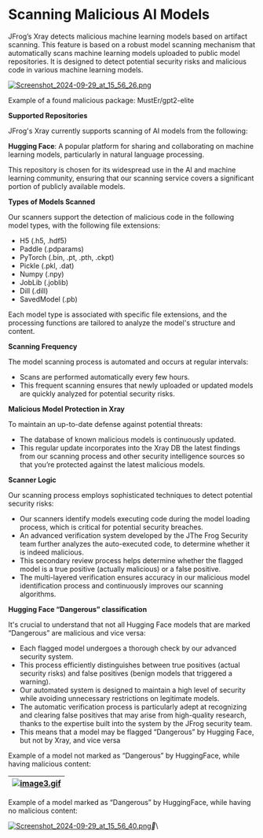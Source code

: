 # Scanning Malicious AI Models

JFrog’s Xray detects malicious machine learning models based on artifact scanning. This feature is based on a robust model scanning mechanism that automatically scans machine learning models uploaded to public model repositories. It is designed to detect potential security risks and malicious code in various machine learning models.

[![Screenshot\_2024-09-29\_at\_15\_56\_26.png](https://jfrog.com/help/api/khub/maps/6nte66fuu2ZQMB2dfriysg/resources/j1X3~J8LbRhvz6J5PsiQ8w-6nte66fuu2ZQMB2dfriysg/content?v=80d709942ba7f70c)](https://jfrog.com/help/viewer/attachment/6nte66fuu2ZQMB2dfriysg/j1X3~J8LbRhvz6J5PsiQ8w-6nte66fuu2ZQMB2dfriysg)

Example of a found malicious package: MustEr/gpt2-elite

**Supported Repositories**

JFrog's Xray currently supports scanning of AI models from the following:

**Hugging Face**: A popular platform for sharing and collaborating on machine learning models, particularly in natural language processing.

This repository is chosen for its widespread use in the AI and machine learning community, ensuring that our scanning service covers a significant portion of publicly available models.

**Types of Models Scanned**

Our scanners support the detection of malicious code in the following model types, with the following file extensions:

* H5 (.h5, .hdf5)
* Paddle (.pdparams)
* PyTorch (.bin, .pt, .pth, .ckpt)
* Pickle (.pkl, .dat)
* Numpy (.npy)
* JobLib (.joblib)
* Dill (.dill)
* SavedModel (.pb)

Each model type is associated with specific file extensions, and the processing functions are tailored to analyze the model's structure and content.

**Scanning Frequency**

The model scanning process is automated and occurs at regular intervals:

* Scans are performed automatically every few hours.
* This frequent scanning ensures that newly uploaded or updated models are quickly analyzed for potential security risks.

**Malicious Model Protection in Xray**

To maintain an up-to-date defense against potential threats:

* The database of known malicious models is continuously updated.
* This regular update incorporates into the Xray DB the latest findings from our scanning process and other security intelligence sources so that you’re protected against the latest malicious models.

**Scanner Logic**

Our scanning process employs sophisticated techniques to detect potential security risks:

* Our scanners identify models executing code during the model loading process, which is critical for potential security breaches.
* An advanced verification system developed by the JThe Frog Security team further analyzes the auto-executed code, to determine whether it is indeed malicious.
* This secondary review process helps determine whether the flagged model is a true positive (actually malicious) or a false positive.
* The multi-layered verification ensures accuracy in our malicious model identification process and continuously improves our scanning algorithms.

**Hugging Face “Dangerous” classification**

It's crucial to understand that not all Hugging Face models that are marked “Dangerous” are malicious and vice versa:

* Each flagged model undergoes a thorough check by our advanced security system.
* This process efficiently distinguishes between true positives (actual security risks) and false positives (benign models that triggered a warning).
* Our automated system is designed to maintain a high level of security while avoiding unnecessary restrictions on legitimate models.
* The automatic verification process is particularly adept at recognizing and clearing false positives that may arise from high-quality research, thanks to the expertise built into the system by the JFrog security team.
* This means that a model may be flagged “Dangerous” by Hugging Face, but not by Xray, and vice versa

Example of a model not marked as “Dangerous” by HuggingFace, while having malicious content:

| [![image3.gif](https://jfrog.com/help/api/khub/maps/6nte66fuu2ZQMB2dfriysg/resources/62m6RFb8~P24DCcyy4yL5A-6nte66fuu2ZQMB2dfriysg/content?v=be13d14d93e50439)](https://jfrog.com/help/viewer/attachment/6nte66fuu2ZQMB2dfriysg/62m6RFb8~P24DCcyy4yL5A-6nte66fuu2ZQMB2dfriysg) |
| ------------------------------------------------------------------------------------------------------------------------------------------------------------------------------------------------------------------------------------------------------------------------------ |

Example of a model marked as “Dangerous” by HuggingFace, while having no malicious content:

[![Screenshot\_2024-09-29\_at\_15\_56\_40.png](https://jfrog.com/help/api/khub/maps/6nte66fuu2ZQMB2dfriysg/resources/0cIb54c~BeCVd2QhAJfDbA-6nte66fuu2ZQMB2dfriysg/content?v=6c2d2625da9b4e6e)](https://jfrog.com/help/viewer/attachment/6nte66fuu2ZQMB2dfriysg/0cIb54c~BeCVd2QhAJfDbA-6nte66fuu2ZQMB2dfriysg)__\
